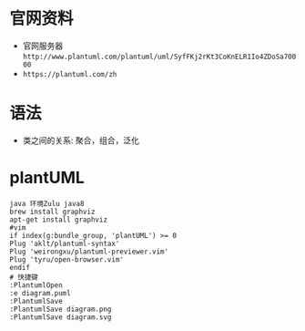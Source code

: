 # 官网资料

- 官网服务器`http://www.plantuml.com/plantuml/uml/SyfFKj2rKt3CoKnELR1Io4ZDoSa70000`
- `https://plantuml.com/zh`

# 语法

- 类之间的关系: 聚合，组合，泛化

# plantUML

```
java 环境Zulu java8
brew install graphviz
apt-get install graphviz
#vim
if index(g:bundle_group, 'plantUML') >= 0
Plug 'aklt/plantuml-syntax'
Plug 'weirongxu/plantuml-previewer.vim'
Plug 'tyru/open-browser.vim'
endif
# 快捷键
:PlantumlOpen
:e diagram.puml
:PlantumlSave
:PlantumlSave diagram.png
:PlantumlSave diagram.svg
```
